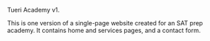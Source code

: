 Tueri Academy v1.

This is one version of a single-page website created for an SAT prep academy. It contains home and services pages, and a contact form.
